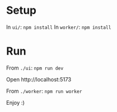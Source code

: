 # Setup

In `ui/`: `npm install`
In `worker/`: `npm install`

# Run

From `./ui`: `npm run dev`

Open http://localhost:5173

From `./worker`: `npm run worker`

Enjoy :)

